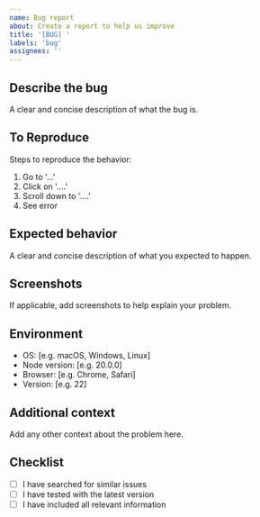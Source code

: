 ```yaml
---
name: Bug report
about: Create a report to help us improve
title: '[BUG] '
labels: 'bug'
assignees: ''
---
```


## Describe the bug
A clear and concise description of what the bug is.

## To Reproduce
Steps to reproduce the behavior:
1. Go to '...'
2. Click on '....'
3. Scroll down to '....'
4. See error

## Expected behavior
A clear and concise description of what you expected to happen.

## Screenshots
If applicable, add screenshots to help explain your problem.

## Environment
 - OS: [e.g. macOS, Windows, Linux]
 - Node version: [e.g. 20.0.0]
 - Browser: [e.g. Chrome, Safari]
 - Version: [e.g. 22]

## Additional context
Add any other context about the problem here.

## Checklist
- [ ] I have searched for similar issues
- [ ] I have tested with the latest version
- [ ] I have included all relevant information